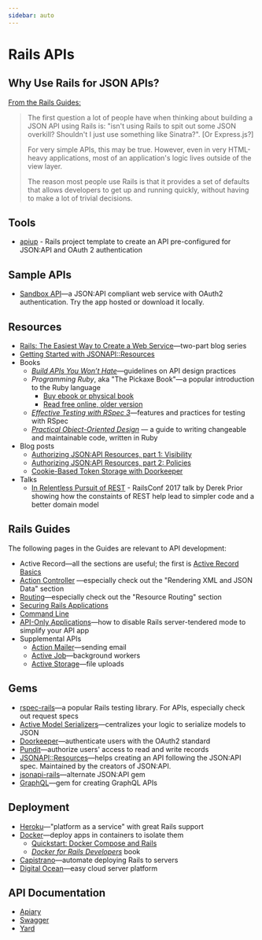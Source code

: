```yaml
---
sidebar: auto
---
```


# Rails APIs

## Why Use Rails for JSON APIs?

[From the Rails Guides:](https://guides.rubyonrails.org/api_app.html#why-use-rails-for-json-apis-questionmark)

> The first question a lot of people have when thinking about building a JSON API using Rails is: "isn't using Rails to spit out some JSON overkill? Shouldn't I just use something like Sinatra?". [Or Express.js?]
>
> For very simple APIs, this may be true. However, even in very HTML-heavy applications, most of an application's logic lives outside of the view layer.
>
> The reason most people use Rails is that it provides a set of defaults that allows developers to get up and running quickly, without having to make a lot of trivial decisions.

## Tools

- [apiup](https://github.com/codingitwrong/apiup) - Rails project template to create an API pre-configured for JSON:API and OAuth 2 authentication

## Sample APIs

- [Sandbox API](https://sandboxapi.reststate.org/)—a JSON:API compliant web service with OAuth2 authentication. Try the app hosted or download it locally.

## Resources
* [Rails: The Easiest Way to Create a Web Service](https://codingitwrong.com/2018/07/02/rails-the-easiest-way-to-create-a-web-service.html)—two-part blog series
* [Getting Started with JSONAPI::Resources](/getting-started-with-jsonapi-resources/)
* Books
  * [_Build APIs You Won’t Hate_](https://leanpub.com/build-apis-you-wont-hate)—guidelines on API design practices
  * _Programming Ruby_, aka "The Pickaxe Book"—a popular introduction to the Ruby language
  	* [Buy ebook or physical book](https://pragprog.com/book/ruby4/programming-ruby-1-9-2-0)
  	* [Read free online, older version](http://ruby-doc.com/docs/ProgrammingRuby/)
  * [_Effective Testing with RSpec 3_](https://pragprog.com/book/rspec3/effective-testing-with-rspec-3)—features and practices for testing with RSpec
  * [_Practical Object-Oriented Design_](https://www.poodr.com/) — a guide to writing changeable and maintainable code, written in Ruby
* Blog posts
	* [Authorizing JSON:API Resources, part 1: Visibility](https://www.bignerdranch.com/blog/authorizing-jsonapi-resources-part-1-visibility/)
	* [Authorizing JSON:API Resources, part 2: Policies](https://www.bignerdranch.com/blog/authorizing-jsonapi-resources-part-2-policies/)
  * [Cookie-Based Token Storage with Doorkeeper](https://codingitwrong.com/2018/11/02/cookie-based-token-storage-with-doorkeeper.html)
* Talks
  * [In Relentless Pursuit of REST](https://www.youtube.com/watch?v=HctYHe-YjnE) - RailsConf 2017 talk by Derek Prior showing how the constaints of REST help lead to simpler code and a better domain model

## Rails Guides

The following pages in the Guides are relevant to API development:

* Active Record—all the sections are useful; the first is [Active Record Basics](https://guides.rubyonrails.org/active_record_basics.html)
* [Action Controller](https://guides.rubyonrails.org/action_controller_overview.html) —especially check out the "Rendering XML and JSON Data" section
* [Routing](https://guides.rubyonrails.org/routing.html)—especially check out the "Resource Routing" section
* [Securing Rails Applications](https://guides.rubyonrails.org/security.html)
* [Command Line](https://guides.rubyonrails.org/command_line.html)
* [API-Only Applications](https://guides.rubyonrails.org/api_app.html)—how to disable Rails server-tendered mode to simplify your API app
* Supplemental APIs
	* [Action Mailer](https://guides.rubyonrails.org/action_mailer_basics.html)—sending email
	* [Active Job](https://guides.rubyonrails.org/active_job_basics.html)—background workers
	* [Active Storage](https://guides.rubyonrails.org/active_storage_overview.html)—file uploads

## Gems
* [rspec-rails](https://github.com/rspec/rspec-rails/blob/master/README.md)—a popular Rails testing library. For APIs, especially check out request specs
* [Active Model Serializers](https://github.com/rails-api/active_model_serializers)—centralizes your logic to serialize models to JSON
* [Doorkeeper](https://github.com/doorkeeper-gem/doorkeeper)—authenticate users with the OAuth2 standard
* [Pundit](https://github.com/varvet/pundit)—authorize users' access to read and write records
* [JSONAPI::Resources](http://jsonapi-resources.com/)—helps creating an API following the JSON:API spec. Maintained by the creators of JSON:API.
* [jsonapi-rails](http://jsonapi-rb.org/)—alternate JSON:API gem
* [GraphQL](https://graphql-ruby.org/)—gem for creating GraphQL APIs

## Deployment
* [Heroku](https://devcenter.heroku.com/articles/getting-started-with-ruby#introduction)—"platform as a service" with great Rails support
* [Docker](https://www.docker.com/)—deploy apps in containers to isolate them
  * [Quickstart: Docker Compose and Rails](https://docs.docker.com/compose/rails/)
  * [_Docker for Rails Developers_](https://pragprog.com/book/ridocker/docker-for-rails-developers) book
* [Capistrano](https://capistranorb.com/)—automate deploying Rails to servers
* [Digital Ocean](https://www.digitalocean.com/)—easy cloud server platform

## API Documentation
* [Apiary](https://apiary.io/)
* [Swagger](https://swagger.io/)
* [Yard](https://yardoc.org/)
